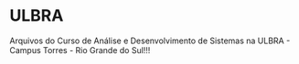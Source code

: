 # ULBRA
Arquivos do Curso de Análise e Desenvolvimento de Sistemas na ULBRA - Campus Torres - Rio Grande do Sul!!! 
